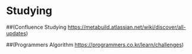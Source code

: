 # Studying
##(Confluence Studying https://metabuild.atlassian.net/wiki/discover/all-updates)

##(Programmers Algorithm   https://programmers.co.kr/learn/challenges)
